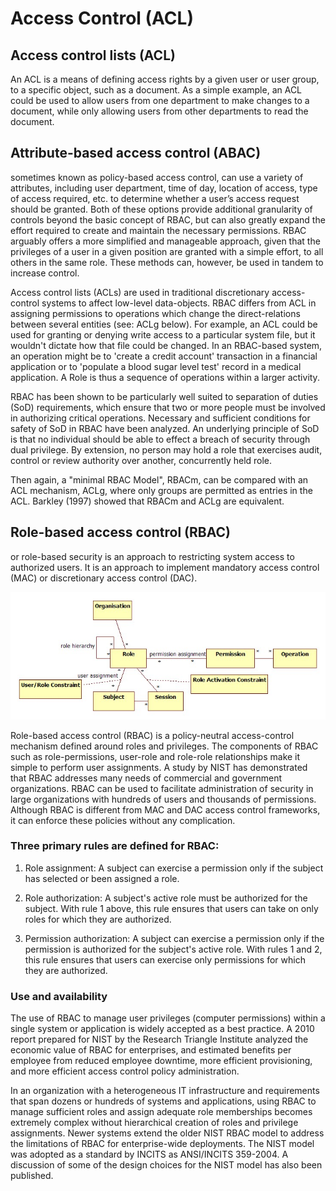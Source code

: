 # Access Control (ACL)

## Access control lists (ACL) 

 An ACL is a means of defining access rights by a given user or user group, to a specific object, such as a document.  As a simple example, an ACL could be used to allow users from one department to make changes to a document, while only allowing users from other departments to read the document.

## Attribute-based access control (ABAC) 

 sometimes known as policy-based access control, can use a variety of attributes, including user department, time of day, location of access, type of access required, etc. to determine whether a user’s access request should be granted.
Both of these options provide additional granularity of controls beyond the basic concept of RBAC, but can also greatly expand the effort required to create and maintain the necessary permissions.  RBAC arguably offers a more simplified and manageable approach, given that the privileges of a user in a given position are granted with a simple effort, to all others in the same role.  These methods can, however, be used in tandem to increase control.

Access control lists (ACLs) are used in traditional discretionary access-control systems to affect low-level data-objects. RBAC differs from ACL in assigning permissions to operations which change the direct-relations between several entities (see: ACLg below). For example, an ACL could be used for granting or denying write access to a particular system file, but it wouldn't dictate how that file could be changed. In an RBAC-based system, an operation might be to 'create a credit account' transaction in a financial application or to 'populate a blood sugar level test' record in a medical application. A Role is thus a sequence of operations within a larger activity. 

RBAC has been shown to be particularly well suited to separation of duties (SoD) requirements, which ensure that two or more people must be involved in authorizing critical operations. Necessary and sufficient conditions for safety of SoD in RBAC have been analyzed. An underlying principle of SoD is that no individual should be able to effect a breach of security through dual privilege. By extension, no person may hold a role that exercises audit, control or review authority over another, concurrently held role. 

Then again, a "minimal RBAC Model", RBACm, can be compared with an ACL mechanism, ACLg, where only groups are permitted as entries in the ACL. Barkley (1997) showed that RBACm and ACLg are equivalent.

## Role-based access control (RBAC)

 or role-based security is an approach to restricting system access to authorized users. It is an approach to implement mandatory access control (MAC) or discretionary access control (DAC).

![img](./assets/Role-based_access_control.jpg)


Role-based access control (RBAC) is a policy-neutral access-control mechanism defined around roles and privileges. The components of RBAC such as role-permissions, user-role and role-role relationships make it simple to perform user assignments. A study by NIST has demonstrated that RBAC addresses many needs of commercial and government organizations. RBAC can be used to facilitate administration of security in large organizations with hundreds of users and thousands of permissions. Although RBAC is different from MAC and DAC access control frameworks, it can enforce these policies without any complication.

### Three primary rules are defined for RBAC:

1.	Role assignment: A subject can exercise a permission only if the subject has selected or been assigned a role.

2.	Role authorization: A subject's active role must be authorized for the subject. With rule 1 above, this rule ensures that users can take on only roles for which they are authorized.

3.	Permission authorization: A subject can exercise a permission only if the permission is authorized for the subject's active role. With rules 1 and 2, this rule ensures that users can exercise only permissions for which they are authorized.

### Use and availability

The use of RBAC to manage user privileges (computer permissions) within a single system or application is widely accepted as a best practice. A 2010 report prepared for NIST by the Research Triangle Institute analyzed the economic value of RBAC for enterprises, and estimated benefits per employee from reduced employee downtime, more efficient provisioning, and more efficient access control policy administration. 

In an organization with a heterogeneous IT infrastructure and requirements that span dozens or hundreds of systems and applications, using RBAC to manage sufficient roles and assign adequate role memberships becomes extremely complex without hierarchical creation of roles and privilege assignments. Newer systems extend the older NIST RBAC model to address the limitations of RBAC for enterprise-wide deployments. The NIST model was adopted as a standard by INCITS as ANSI/INCITS 359-2004. A discussion of some of the design choices for the NIST model has also been published. 


